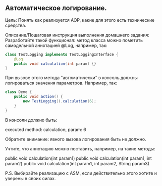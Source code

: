 ## Автоматическое логирование.

Цель:
Понять как реализуется AOP, какие для этого есть технические средства.

Описание/Пошаговая инструкция выполнения домашнего задания:
Разработайте такой функционал:
метод класса можно пометить самодельной аннотацией @Log, например, так:
```java
class TestLogging implements TestLoggingInterface {
    @Log
    public void calculation(int param) {}
}
```
При вызове этого метода "автоматически" в консоль должны логироваться значения параметров.
Например, так:
```java
class Demo {
    public void action() {
        new TestLogging().calculation(6);
    }
}
```
В консоли должно быть:

executed method: calculation, param: 6

Обратите внимание: явного вызова логирования быть не должно.

Учтите, что аннотацию можно поставить, например, на такие методы:

public void calculation(int param1)
public void calculation(int param1, int param2)
public void calculation(int param1, int param2, String param3)

P.S.
Выбирайте реализацию с ASM, если действительно этого хотите и уверены в своих силах.
